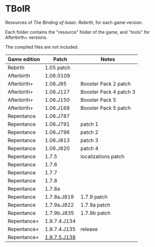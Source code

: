 # TBoIR
Resources of *The Binding of Isaac: Rebirth*, for each game version.

Each folder contains the "resource" folder of the game, and "tools" for Afterbirth+ versions.

The compiled files are not included.

| Game edition | Patch        | Notes                  |
|--------------|--------------|------------------------|
| Rebirth      | 1.05 patch   |                        |
| Afterbirth   | 1.06.0109    |                        |
| Afterbirth+  | 1.06.J85     | Booster Pack 2 patch   |
| Afterbirth+  | 1.06.J127    | Booster Pack 4 patch 3 |
| Afterbirth+  | 1.06.J150    | Booster Pack 5         |
| Afterbirth+  | 1.06.J168    | Booster Pack 5 patch   |
| Repentance   | 1.06.J787    |                        |
| Repentance   | 1.06.J791    | patch 1                |
| Repentance   | 1.06.J796    | patch 2                |
| Repentance   | 1.06.J813    | patch 3                |
| Repentance   | 1.06.J820    | patch 4                |
| Repentance   | 1.7.5        | localizations patch    |
| Repentance   | 1.7.6        |                        |
| Repentance   | 1.7.7        |                        |
| Repentance   | 1.7.8        |                        |
| Repentance   | 1.7.8a       |                        |
| Repentance   | 1.7.8a.J819  | 1.7.9 patch            |
| Repentance   | 1.7.9a.J822  | 1.7.9a patch           |
| Repentance   | 1.7.9b.J835  | 1.7.9b patch           |
| Repentance+  | 1.9.7.4.J134 |                        |
| Repentance+  | 1.9.7.4.J135 | release                |
| Repentance+  | [1.9.7.5.J138](tree/1.9.7.5.J138) |                        |
